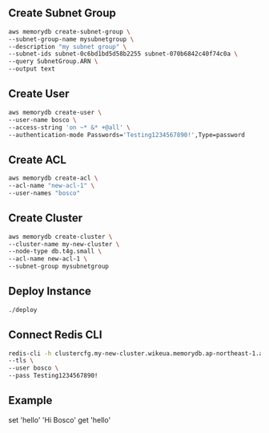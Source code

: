 ## Create Subnet Group

```sh
aws memorydb create-subnet-group \
--subnet-group-name mysubnetgroup \
--description "my subnet group" \
--subnet-ids subnet-0c6bd1bd5d58b2255 subnet-070b6842c40f74c0a \
--query SubnetGroup.ARN \
--output text
```

## Create User

```sh
aws memorydb create-user \
--user-name bosco \
--access-string 'on ~* &* +@all' \
--authentication-mode Passwords='Testing1234567890!',Type=password
```

## Create ACL

```sh
aws memorydb create-acl \
--acl-name "new-acl-1" \
--user-names "bosco"
```

## Create Cluster

```sh
aws memorydb create-cluster \
--cluster-name my-new-cluster \
--node-type db.t4g.small \
--acl-name new-acl-1 \
--subnet-group mysubnetgroup
```

## Deploy Instance

```sh
./deploy
```

## Connect Redis CLI

```sh
redis-cli -h clustercfg.my-new-cluster.wikeua.memorydb.ap-northeast-1.amazonaws.com \
--tls \
--user bosco \
--pass Testing1234567890!
```

## Example

set 'hello' 'Hi Bosco'
get 'hello'

